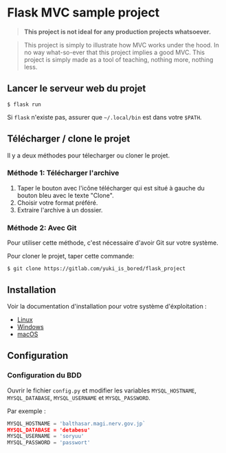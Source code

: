 # Flask MVC sample project

> **This project is not ideal for any production projects whatsoever.**


> This project is simply to illustrate how MVC works under the hood. In no way
> what-so-ever that this project implies a good MVC. This project is simply made
> as a tool of teaching, nothing more, nothing less.

## Lancer le serveur web du projet

```shell
$ flask run
```

Si `flask` n'existe pas, assurer que `~/.local/bin` est dans votre `$PATH`.

## Télécharger / clone le projet

Il y a deux méthodes pour télecharger ou cloner le projet.

### Méthode 1: Télécharger l'archive

1. Taper le bouton avec l'icône télécharger qui est situé à gauche du bouton bleu
   avec le texte "Clone".
2. Choisir votre format préféré.
3. Extraire l'archive à un dossier.

### Méthode 2: Avec Git

Pour utiliser cette méthode, c'est nécessaire d'avoir Git sur votre système.

Pour cloner le projet, taper cette commande:
```shell
$ git clone https://gitlab.com/yuki_is_bored/flask_project
```

## Installation

Voir la documentation d'installation pour votre système d'éxploitation :

* [Linux](./INSTALL.linux.md)
* [Windows](./INSTALL.win.md)
* [macOS](./INSTALL.macos.md)

## Configuration

### Configuration du BDD

Ouvrir le fichier `config.py` et modifier les variables `MYSQL_HOSTNAME`,
`MYSQL_DATABASE`, `MYSQL_USERNAME` et `MYSQL_PASSWORD`.

Par exemple :

```python
MYSQL_HOSTNAME = 'balthasar.magi.nerv.gov.jp`
MYSQL_DATABASE = 'detabesu'
MYSQL_USERNAME = 'soryuu'
MYSQL_PASSWORD = 'passwort'
```
